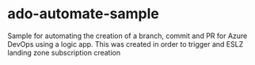 # ado-automate-sample
Sample for automating the creation of a branch, commit and PR for Azure DevOps using a logic app.  This was created in order to trigger and ESLZ landing zone subscription creation
